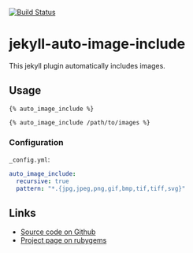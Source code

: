 [![Build Status](https://travis-ci.org/Josef-Friedrich/jekyll-auto-image-include.svg?branch=master)](https://travis-ci.org/Josef-Friedrich/jekyll-auto-image-include)

# jekyll-auto-image-include

This jekyll plugin automatically includes images.

## Usage

```Liquid
{% auto_image_include %}
```

```Liquid
{% auto_image_include /path/to/images %}
```

### Configuration

`_config.yml`:

```yaml
auto_image_include:
  recursive: true
  pattern: "*.{jpg,jpeg,png,gif,bmp,tif,tiff,svg}"

```

## Links

* [Source code on Github](https://github.com/Josef-Friedrich/jekyll-auto-image-include)
* [Project page on rubygems](https://rubygems.org/gems/jekyll-auto-image-include)
